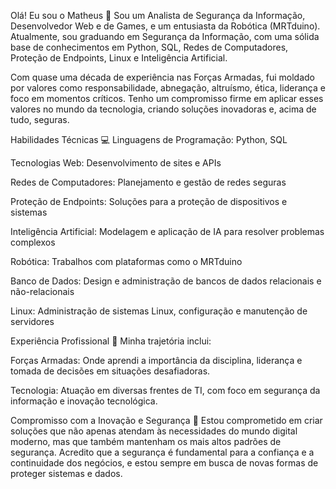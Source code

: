 Olá! Eu sou o Matheus 👋
Sou um Analista de Segurança da Informação, Desenvolvedor Web e de Games, e um entusiasta da Robótica (MRTduino). Atualmente, sou graduando em Segurança da Informação, com uma sólida base de conhecimentos em Python, SQL, Redes de Computadores, Proteção de Endpoints, Linux e Inteligência Artificial.

Com quase uma década de experiência nas Forças Armadas, fui moldado por valores como responsabilidade, abnegação, altruísmo, ética, liderança e foco em momentos críticos. Tenho um compromisso firme em aplicar esses valores no mundo da tecnologia, criando soluções inovadoras e, acima de tudo, seguras.

Habilidades Técnicas 💻
Linguagens de Programação: Python, SQL

Tecnologias Web: Desenvolvimento de sites e APIs

Redes de Computadores: Planejamento e gestão de redes seguras

Proteção de Endpoints: Soluções para a proteção de dispositivos e sistemas

Inteligência Artificial: Modelagem e aplicação de IA para resolver problemas complexos

Robótica: Trabalhos com plataformas como o MRTduino

Banco de Dados: Design e administração de bancos de dados relacionais e não-relacionais

Linux: Administração de sistemas Linux, configuração e manutenção de servidores

Experiência Profissional 🌟
Minha trajetória inclui:

Forças Armadas: Onde aprendi a importância da disciplina, liderança e tomada de decisões em situações desafiadoras.

Tecnologia: Atuação em diversas frentes de TI, com foco em segurança da informação e inovação tecnológica.

Compromisso com a Inovação e Segurança 🔐
Estou comprometido em criar soluções que não apenas atendam às necessidades do mundo digital moderno, mas que também mantenham os mais altos padrões de segurança. Acredito que a segurança é fundamental para a confiança e a continuidade dos negócios, e estou sempre em busca de novas formas de proteger sistemas e dados.
